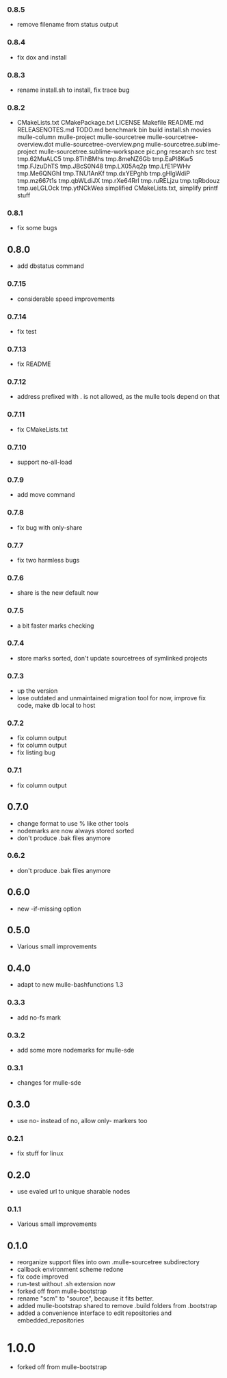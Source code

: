 ### 0.8.5

* remove filename from status output

### 0.8.4

* fix dox and install

### 0.8.3

* rename install.sh to install, fix trace bug

### 0.8.2

* CMakeLists.txt CMakePackage.txt LICENSE Makefile README.md RELEASENOTES.md TODO.md benchmark bin build install.sh movies mulle-column mulle-project mulle-sourcetree mulle-sourcetree-overview.dot mulle-sourcetree-overview.png mulle-sourcetree.sublime-project mulle-sourcetree.sublime-workspace pic.png research src test tmp.62MuALC5 tmp.8TihBMhs tmp.8meNZ6Gb tmp.EaPl8Kw5 tmp.FJzuDhTS tmp.JBcS0N48 tmp.LX05Aq2p tmp.LfE1PWHv tmp.Me6QNGhI tmp.TNU1AnKf tmp.dxYEPghb tmp.gHlgWdiP tmp.mz667t1s tmp.qbWLdiJX tmp.rXe64Rrl tmp.ruRELjzu tmp.tqRbdouz tmp.ueLGLOck tmp.ytNCkWea simplified CMakeLists.txt, simplify printf stuff

### 0.8.1

* fix some bugs

## 0.8.0

* add dbstatus command


### 0.7.15

* considerable speed improvements

### 0.7.14

* fix test

### 0.7.13

* fix README

### 0.7.12

* address prefixed with . is not allowed, as the mulle tools depend on that

### 0.7.11

* fix CMakeLists.txt

### 0.7.10

* support no-all-load

### 0.7.9

* add move command

### 0.7.8

* fix bug with only-share

### 0.7.7

* fix two harmless bugs

### 0.7.6

* share is the new default now

### 0.7.5

* a bit faster marks checking

### 0.7.4

* store marks sorted, don't update sourcetrees of symlinked projects

### 0.7.3

* up the version
* lose outdated and unmaintained migration tool for now, improve fix code, make db local to host

### 0.7.2

* fix column output
* fix column output
* fix listing bug

### 0.7.1

* fix column output


## 0.7.0

* change format to use % like other tools
* nodemarks are now always stored sorted
* don't produce .bak files anymore


### 0.6.2

* don't produce .bak files anymore

## 0.6.0

* new -if-missing option


## 0.5.0

* Various small improvements


## 0.4.0

* adapt to new mulle-bashfunctions 1.3


### 0.3.3

* add no-fs mark

### 0.3.2

* add some more nodemarks for mulle-sde

### 0.3.1

* changes for mulle-sde

## 0.3.0

* use no- instead of no, allow only- markers too


### 0.2.1

* fix stuff for linux

## 0.2.0

* use evaled url to unique sharable nodes


### 0.1.1

* Various small improvements

## 0.1.0

* reorganize support files into own .mulle-sourcetree subdirectory
* callback environment scheme redone
* fix code improved
* run-test without .sh extension now
* forked off from mulle-bootstrap
* rename "scm" to "source", because it fits better.
* added mulle-bootstrap shared to remove .build folders from .bootstrap
* added a convenience interface to edit repositories and embedded_repositories


# 1.0.0

* forked off from mulle-bootstrap

